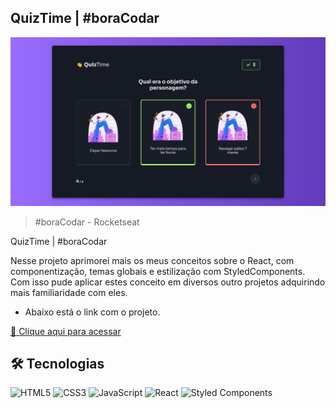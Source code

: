 ## QuizTime | #boraCodar
![preview](./Preview.png)

> #boraCodar - Rocketseat

QuizTime | #boraCodar

Nesse projeto aprimorei mais os meus conceitos sobre o React, com componentização, temas globais e estilização com StyledComponents. Com isso pude aplicar estes conceito em diversos outro projetos adquirindo mais familiaridade com eles. <br>
 - Abaixo está o link com o projeto.


[🔗 Clique aqui para acessar](https://focus-timer-rocket.netlify.app/)

## 🛠️ Tecnologias

![HTML5](https://img.shields.io/badge/HTML5-E34F26?style=for-the-badge&logo=html5&logoColor=white)
![CSS3](https://img.shields.io/badge/CSS3-1572B6?style=for-the-badge&logo=css3&logoColor=white)
![JavaScript](https://img.shields.io/badge/javascript-%2320232a.svg?style=for-the-badge&logo=javascript&logoColor=%23F7DF1E)
![React](https://img.shields.io/badge/react-%2320232a.svg?style=for-the-badge&logo=react&logoColor=%2361DAFB)
![Styled Components](https://img.shields.io/badge/styled--components-DB7093?style=for-the-badge&logo=styled-components&logoColor=white)
